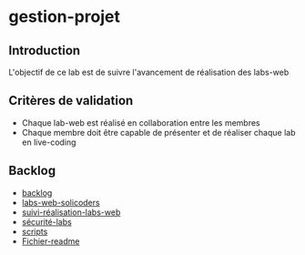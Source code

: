 # gestion-projet

## Introduction

L'objectif de ce lab est de suivre l'avancement de réalisation des labs-web

## Critères de validation

- Chaque lab-web est réalisé en collaboration entre les membres
- Chaque membre doit être capable de présenter et de réaliser chaque lab en live-coding

## Backlog

- [backlog](./backlog/backlog.md)
- [labs-web-solicoders](./backlog/labs-web-solicoders.md)
- [suivi-réalisation-labs-web](./backlog/suivi-réalisation-labs-web.md)
- [sécurité-labs](./backlog/sécurité-labs.md)
- [scripts](./backlog/scripts.md)
- [Fichier-readme](./backlog/fichier-readme.md)